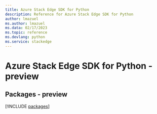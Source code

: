 ```yaml
---
title: Azure Stack Edge SDK for Python
description: Reference for Azure Stack Edge SDK for Python
author: lmazuel
ms.author: lmazuel
ms.data: 02/17/2023
ms.topic: reference
ms.devlang: python
ms.service: stackedge
---
```

# Azure Stack Edge SDK for Python - preview
## Packages - preview
[!INCLUDE [packages](stack-edge-index.md)]